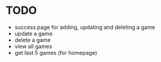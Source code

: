 # TODO
- success page for adding, updating and deleting a game
- update a game
- delete a game
- view all games
- get last 5 games (for homepage)